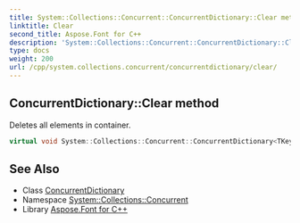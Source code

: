 ```yaml
---
title: System::Collections::Concurrent::ConcurrentDictionary::Clear method
linktitle: Clear
second_title: Aspose.Font for C++
description: 'System::Collections::Concurrent::ConcurrentDictionary::Clear method. Deletes all elements in container in C++.'
type: docs
weight: 200
url: /cpp/system.collections.concurrent/concurrentdictionary/clear/
---
```

## ConcurrentDictionary::Clear method


Deletes all elements in container.

```cpp
virtual void System::Collections::Concurrent::ConcurrentDictionary<TKey, TValue>::Clear() override
```

## See Also

* Class [ConcurrentDictionary](../)
* Namespace [System::Collections::Concurrent](../../)
* Library [Aspose.Font for C++](../../../)
